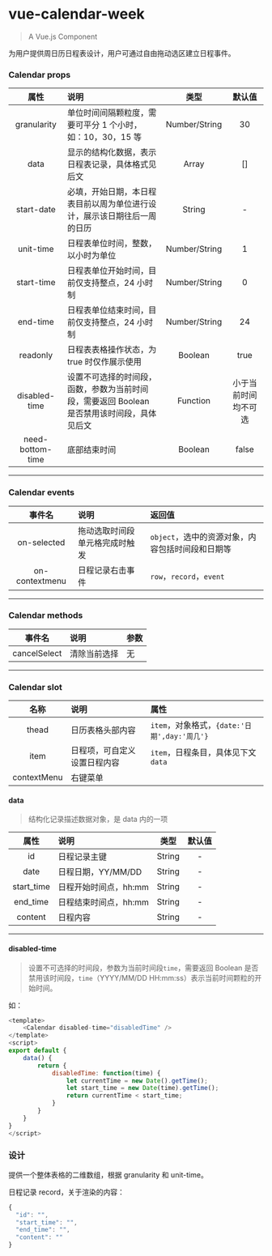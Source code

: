 <!--
 * @Author: httishere
 * @Date: 2020-11-16 14:27:34
 * @LastEditTime: 2020-11-24 10:46:53
 * @LastEditors: Please set LastEditors
 * @Description: README
 * @FilePath: /vue-calendar-week/README.md
-->

# vue-calendar-week

> A Vue.js Component

为用户提供周日历日程表设计，用户可通过自由拖动选区建立日程事件。

### Calendar props

|     属性      | 说明                                                                                        |     类型      |        默认值        |
| :-----------: | :------------------------------------------------------------------------------------------ | :-----------: | :------------------: |
|  granularity  | 单位时间间隔颗粒度，需要可平分 1 个小时，如：10，30，15 等                                  | Number/String |          30          |
|     data      | 显示的结构化数据，表示日程表记录，具体格式见后文                                            |     Array     |          []          |
|  start-date   | 必填，开始日期，本日程表目前以周为单位进行设计，展示该日期往后一周的日历                    |    String     |          -           |
|   unit-time   | 日程表单位时间，整数，以小时为单位                                                          | Number/String |          1           |
|  start-time   | 日程表单位开始时间，目前仅支持整点，24 小时制                                               | Number/String |          0           |
|   end-time    | 日程表单位结束时间，目前仅支持整点，24 小时制                                               | Number/String |          24          |
|   readonly    | 日程表表格操作状态，为 true 时仅作展示使用                                                  |    Boolean    |         true         |
| disabled-time | 设置不可选择的时间段，函数，参数为当前时间段，需要返回 Boolean 是否禁用该时间段，具体见后文 |   Function    | 小于当前时间均不可选 |
| need-bottom-time | 底部结束时间 | Boolean | false |

---

### Calendar events

|     事件名     | 说明                           | 返回值                                           |
| :------------: | :----------------------------- | :----------------------------------------------- |
|  on-selected   | 拖动选取时间段单元格完成时触发 | `object`，选中的资源对象，内容包括时间段和日期等 |
| on-contextmenu | 日程记录右击事件               | `row`，`record`，`event`                         |

---

### Calendar methods

|    事件名    | 说明         | 参数 |
| :----------: | :----------- | :--- |
| cancelSelect | 清除当前选择 | 无   |

---

### Calendar slot

|    名称     | 说明                         | 属性                                         |
| :---------: | :--------------------------- | :------------------------------------------- |
|    thead    | 日历表格头部内容             | `item`，对象格式，`{date:'日期',day:'周几'}` |
|    item     | 日程项，可自定义设置日程内容 | `item`，日程条目，具体见下文`data`           |
| contextMenu | 右键菜单                     |

#### data

> 结构化记录描述数据对象，是 data 内的一项

|    属性    | 说明                  |  类型  | 默认值 |
| :--------: | :-------------------- | :----: | :----: |
|     id     | 日程记录主键          | String |   -    |
|    date    | 日程日期，YY/MM/DD    | String |   -    |
| start_time | 日程开始时间点，hh:mm | String |   -    |
|  end_time  | 日程结束时间点，hh:mm | String |   -    |
|  content   | 日程内容              | String |   -    |

---

#### disabled-time

> 设置不可选择的时间段，参数为当前时间段`time`，需要返回 Boolean 是否禁用该时间段，`time`（YYYY/MM/DD HH:mm:ss）表示当前时间颗粒的开始时间。

如：

```js
<template>
    <Calendar disabled-time="disabledTime" />
</template>
<script>
export default {
    data() {
        return {
            disabledTime: function(time) {
                let currentTime = new Date().getTime();
                let start_time = new Date(time).getTime();
                return currentTime < start_time;
            }
        }
    }
}
</script>

```

### 设计

提供一个整体表格的二维数组，根据 granularity 和 unit-time。

日程记录 record，关于渲染的内容：

```js
{
  "id": "",
  "start_time": "",
  "end_time": "",
  "content": ""
}
```
